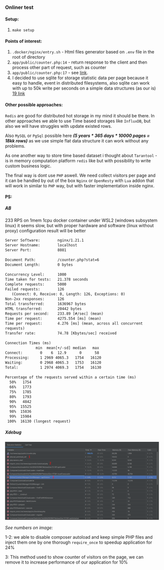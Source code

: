 ### Onliner test

#### Setup:
1. `make setup`

#### Points of interest:
1. `.docker/nginx/entry.sh` - Html files generator based on `.env` file in the root of directory
2. `app/public/counter.php:14` - return response to the client and then process other part of request, such as counter
3. `app/public/counter.php:17` - see [link](https://github.com/phpredis/phpredis/blob/develop/arrays.markdown#readme). 
4. I decided to use sqlite for storage statistic data per page because it easy to handle, event in distributed filesystems, also sqlite can work with up to 50k write per seconds on a simple data structures (as our is) [19 link](https://www.sqlite.org/faq.html)

#### Other possible approaches:

`Redis` are good for distributed hot storage in my mind it should be there. In other approaches we able to use Time based storages
like `InfluxDB`, but also we will have struggles with update existed rows.

Also `MySQL` or `PgSql` possible here **_(5 years * 365 days * 10000 pages = 18kk rows)_** as we use simple flat data structure it can work without any problems.

As one another way to store time based dataset i thought about `Tarantool` - is in memory computation platform `redis` like but with possibility to write custom business logic.

The final way is dont use `PHP` aswell. We need collect visitors per page and it can be handled by out of the box `Nginx` or `OpenResty` with `Lua` addon that will work in similar to `PHP` way, but with faster implementation inside nginx.

#### PS:

##### AB
233 RPS on 1mem 1cpu docker container under WSL2 (windows subsystem linux) it seems slow, but with proper hardware and software (linux without proxy) configuration result will be better
```
Server Software:        nginx/1.21.1
Server Hostname:        localhost
Server Port:            8081

Document Path:          /counter.php?stat=6
Document Length:        0 bytes

Concurrency Level:      1000
Time taken for tests:   21.378 seconds
Complete requests:      5000
Failed requests:        126
   (Connect: 0, Receive: 0, Length: 126, Exceptions: 0)
Non-2xx responses:      126
Total transferred:      1636967 bytes
HTML transferred:       20442 bytes
Requests per second:    233.89 [#/sec] (mean)
Time per request:       4275.554 [ms] (mean)
Time per request:       4.276 [ms] (mean, across all concurrent requests)
Transfer rate:          74.78 [Kbytes/sec] received

Connection Times (ms)
              min  mean[+/-sd] median   max
Connect:        0    6  12.9      0      58
Processing:     1 2969 4065.3   1754   16120
Waiting:        0 2968 4065.3   1753   16120
Total:          1 2974 4069.3   1754   16130

Percentage of the requests served within a certain time (ms)
  50%   1754
  66%   1773
  75%   1785
  80%   1793
  90%   4842
  95%  15525
  98%  15836
  99%  15984
 100%  16130 (longest request)
```

##### Xdebug

![Xdebug CacheGrind](img/grind.png)

_See numbers on image:_

1-2: we able to disable composer autoload and keep simple PHP files and inject them one by one thorough `require_once` to speedup application for 24%

3: This method used to show counter of visitors on the page, we can remove it to increase performance of our application for 10% 